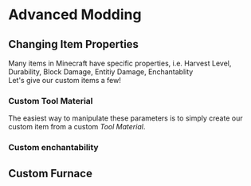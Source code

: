 # Advanced Modding

## Changing Item Properties
Many items in Minecraft have specific properties, i.e. Harvest Level, Durability, Block Damage, Entitiy Damage, Enchantablity  
Let's give our custom items a few!

### Custom Tool Material
The easiest way to manipulate these parameters is to simply create our custom item from a custom _Tool Material_.

### Custom enchantability

## Custom Furnace
